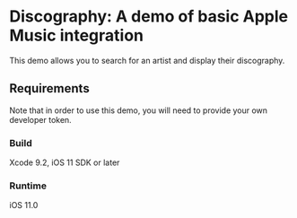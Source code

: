 # Discography: A demo of basic Apple Music integration

This demo allows you to search for an artist and display their discography.

## Requirements

Note that in order to use this demo, you will need to provide your own 
developer token.

### Build

Xcode 9.2, iOS 11 SDK or later

### Runtime

iOS 11.0
